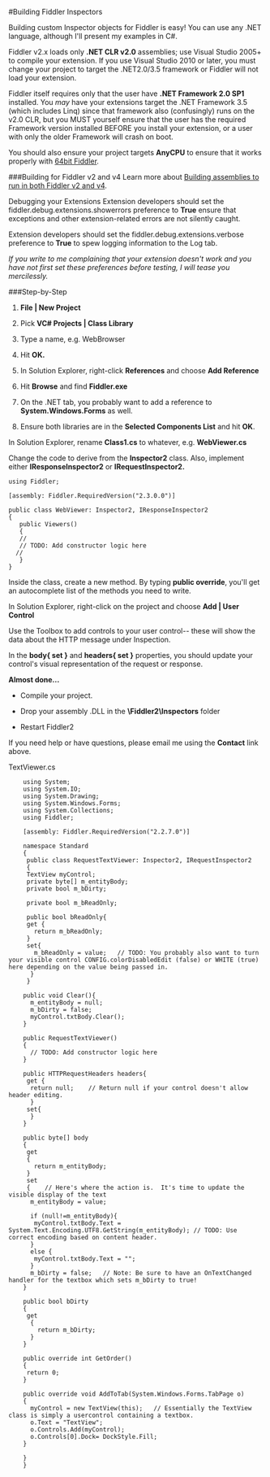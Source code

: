 #Building Fiddler Inspectors

Building custom Inspector objects for Fiddler is easy!  You can use any .NET language, although I'll present my examples in C#.

Fiddler v2.x loads only **.NET CLR v2.0** assemblies; use Visual Studio 2005+ to compile your extension. If you use Visual Studio 2010 or later, you must change your project to target the .NET2.0/3.5 framework or Fiddler will not load your extension.

Fiddler itself requires only that the user have **.NET Framework 2.0 SP1** installed. You *may* have your extensions target the .NET Framework 3.5 (which includes Linq) since that framework also (confusingly) runs on the v2.0 CLR, but you MUST yourself ensure that the user has the required Framework version installed BEFORE you install your extension, or a user with only the older Framework will crash on boot.

You should also ensure your project targets **AnyCPU** to ensure that it works properly with [64bit Fiddler](http://fiddler.wikidot.com/bitness).

###Building for Fiddler v2 and v4
Learn more about [Building assemblies to run in both Fiddler v2 and v4](http://fiddler2.com/Fiddler/dev/FrameworkTarget.asp).

Debugging your Extensions
Extension developers should set the fiddler.debug.extensions.showerrors preference to **True** ensure that exceptions and other extension-related errors are not silently caught.

Extension developers should set the fiddler.debug.extensions.verbose preference to **True** to spew logging information to the Log tab.

*If you write to me complaining that your extension doesn't work and you have not first set these preferences before testing, I will tease you mercilessly.*

###Step-by-Step
1. **File | New Project**

2. Pick **VC# Projects | Class Library**

3. Type a name, e.g. WebBrowser

4. Hit **OK.**

5. In Solution Explorer, right-click **References** and choose **Add Reference**

6. Hit **Browse** and find **Fiddler.exe**

7. On the .NET tab, you probably want to add a reference to **System.Windows.Forms** as well.

8. Ensure both libraries are in the **Selected Components List** and hit **OK**.

In Solution Explorer, rename **Class1.cs** to whatever, e.g. **WebViewer.cs**

Change the code to derive from the **Inspector2** class.  Also, implement either **IResponseInspector2** or **IRequestInspector2.**

	using Fiddler;

	[assembly: Fiddler.RequiredVersion("2.3.0.0")]

	public class WebViewer: Inspector2, IResponseInspector2
	{
	   public Viewers()
	   {
	   //
	   // TODO: Add constructor logic here
	  //
	   }
	}

Inside the class, create a new method. By typing **public override**, you'll get an autocomplete list of the methods you need to write.

In Solution Explorer, right-click on the project and choose **Add | User Control**

Use the Toolbox to add controls to your user control-- these will show the data about the HTTP message under Inspection.

In the **body{ set }** and **headers{ set }** properties, you should update your control's visual representation of the request or response. 

**Almost done...**

* Compile your project.

* Drop your assembly .DLL in the **\Fiddler2\Inspectors** folder

* Restart Fiddler2

If you need help or have questions, please email me using the **Contact** link above.

TextViewer.cs

		using System;
		using System.IO;
		using System.Drawing;
		using System.Windows.Forms;
		using System.Collections;
		using Fiddler;

		[assembly: Fiddler.RequiredVersion("2.2.7.0")]

		namespace Standard
		{
		 public class RequestTextViewer: Inspector2, IRequestInspector2
		 {
		 TextView myControl;
		 private byte[] m_entityBody;
		 private bool m_bDirty;

		 private bool m_bReadOnly;

		 public bool bReadOnly{
		 get {
		   return m_bReadOnly;
		 }
		 set{
		   m_bReadOnly = value;   // TODO: You probably also want to turn your visible control CONFIG.colorDisabledEdit (false) or WHITE (true) here depending on the value being passed in.   
		  }
		 }

		public void Clear(){
		  m_entityBody = null;
		  m_bDirty = false;
		  myControl.txtBody.Clear(); 
		}

		public RequestTextViewer()
		{
		  // TODO: Add constructor logic here
		}

		public HTTPRequestHeaders headers{
		 get {
		  return null;    // Return null if your control doesn't allow header editing.
		  }
		 set{
		  }
		}

		public byte[] body
		{
		 get
		 {
		   return m_entityBody;
		 }
		 set
		 {    // Here's where the action is.  It's time to update the visible display of the text
		  m_entityBody = value;
		  
		  if (null!=m_entityBody){
		   myControl.txtBody.Text = System.Text.Encoding.UTF8.GetString(m_entityBody); // TODO: Use correct encoding based on content header.
		  }
		  else {
		   myControl.txtBody.Text = "";
		  }
		  m_bDirty = false;   // Note: Be sure to have an OnTextChanged handler for the textbox which sets m_bDirty to true!
		}

		public bool bDirty
		{
		 get
		  {
			return m_bDirty;
		  }
		}

		public override int GetOrder()
		{
		 return 0;
		}

		public override void AddToTab(System.Windows.Forms.TabPage o)
		{
		  myControl = new TextView(this);   // Essentially the TextView class is simply a usercontrol containing a textbox.
		  o.Text = "TextView";
		  o.Controls.Add(myControl);
		  o.Controls[0].Dock= DockStyle.Fill;
		}

		}
		}
